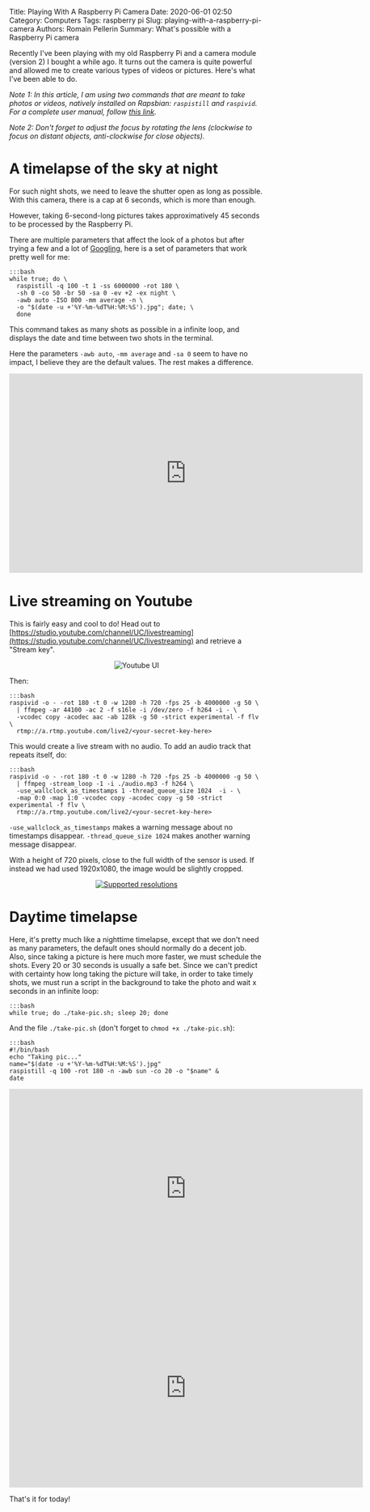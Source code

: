 Title: Playing With A Raspberry Pi Camera
Date: 2020-06-01 02:50
Category: Computers
Tags: raspberry pi
Slug: playing-with-a-raspberry-pi-camera
Authors: Romain Pellerin
Summary: What's possible with a Raspberry Pi camera

Recently I've been playing with my old Raspberry Pi and a camera module (version 2) I bought a while ago. It turns out the camera is quite powerful and allowed me to create various types of videos or pictures. Here's what I've been able to do.

_Note 1: In this article, I am using two commands that are meant to take photos or videos, natively installed on Rapsbian: `raspistill` and `raspivid`. For a complete user manual, follow [this link](https://onlinelibrary.wiley.com/doi/pdf/10.1002/9781119415572.app2)._

_Note 2: Don't forget to adjust the focus by rotating the lens (clockwise to focus on distant objects, anti-clockwise for close objects)._

# A timelapse of the sky at night

For such night shots, we need to leave the shutter open as long as possible. With this camera, there is a cap at 6 seconds, which is more than enough.

However, taking 6-second-long pictures takes approximatively 45 seconds to be processed by the Raspberry Pi.

There are multiple parameters that affect the look of a photos but after trying a few and a lot of [Googling](https://www.reddit.com/r/raspberry_pi/comments/3r29ix/night_photography_and_the_pi_camera/), here is a set of parameters that work pretty well for me:

    :::bash
    while true; do \
      raspistill -q 100 -t 1 -ss 6000000 -rot 180 \
      -sh 0 -co 50 -br 50 -sa 0 -ev +2 -ex night \
      -awb auto -ISO 800 -mm average -n \
      -o "$(date -u +'%Y-%m-%dT%H:%M:%S').jpg"; date; \
      done

This command takes as many shots as possible in a infinite loop, and displays the date and time between two shots in the terminal.

Here the parameters `-awb auto`, `-mm average` and `-sa 0` seem to have no impact, I believe they are the default values. The rest makes a difference.

<iframe width="700" height="394" src="https://www.youtube-nocookie.com/embed/ybX9RmXJBX4?rel=0" frameborder="0" allowfullscreen></iframe>

# Live streaming on Youtube

This is fairly easy and cool to do! Head out to [https://studio.youtube.com/channel/UC/livestreaming](https://studio.youtube.com/channel/UC/livestreaming) and retrieve a "Stream key".

<div style="text-align: center">
<img src="{static}/images/raspberry-pi-camera-youtube.png" alt="Youtube UI" />
</div>

Then:

    :::bash
    raspivid -o - -rot 180 -t 0 -w 1280 -h 720 -fps 25 -b 4000000 -g 50 \
      | ffmpeg -ar 44100 -ac 2 -f s16le -i /dev/zero -f h264 -i - \
      -vcodec copy -acodec aac -ab 128k -g 50 -strict experimental -f flv \
      rtmp://a.rtmp.youtube.com/live2/<your-secret-key-here>

This would create a live stream with no audio. To add an audio track that repeats itself, do:

    :::bash
    raspivid -o - -rot 180 -t 0 -w 1280 -h 720 -fps 25 -b 4000000 -g 50 \
      | ffmpeg -stream_loop -1 -i ./audio.mp3 -f h264 \
      -use_wallclock_as_timestamps 1 -thread_queue_size 1024  -i - \
      -map 0:0 -map 1:0 -vcodec copy -acodec copy -g 50 -strict experimental -f flv \
      rtmp://a.rtmp.youtube.com/live2/<your-secret-key-here>

`-use_wallclock_as_timestamps` makes a warning message about no timestamps disappear. `-thread_queue_size 1024` makes another warning message disappear.

With a height of 720 pixels, close to the full width of the sensor is used. If instead we had used 1920x1080, the image would be slightly cropped.

<div style="text-align: center">
<a href="https://picamera.readthedocs.io/en/release-1.12/fov.html" target="_blank"><img src="{static}/images/raspberry-pi-camera-resolutions.png" alt="Supported resolutions" /></a>
</div>

# Daytime timelapse

Here, it's pretty much like a nighttime timelapse, except that we don't need as many parameters, the default ones should normally do a decent job. Also, since taking a picture is here much more faster, we must schedule the shots. Every 20 or 30 seconds is usually a safe bet. Since we can't predict with certainty how long taking the picture will take, in order to take timely shots, we must run a script in the background to take the photo and wait x seconds in an infinite loop:

    :::bash
    while true; do ./take-pic.sh; sleep 20; done

And the file `./take-pic.sh` (don't forget to `chmod +x ./take-pic.sh`):

    :::bash
    #!/bin/bash
    echo "Taking pic..."
    name="$(date -u +'%Y-%m-%dT%H:%M:%S').jpg"
    raspistill -q 100 -rot 180 -n -awb sun -co 20 -o "$name" &
    date

<iframe width="700" height="394" src="https://www.youtube-nocookie.com/embed/CxOuNB-NVDQ?rel=0" frameborder="0" allowfullscreen></iframe>

<iframe width="700" height="394" src="https://www.youtube-nocookie.com/embed/9GTVajBlVuM?rel=0" frameborder="0" allowfullscreen></iframe>

That's it for today!
